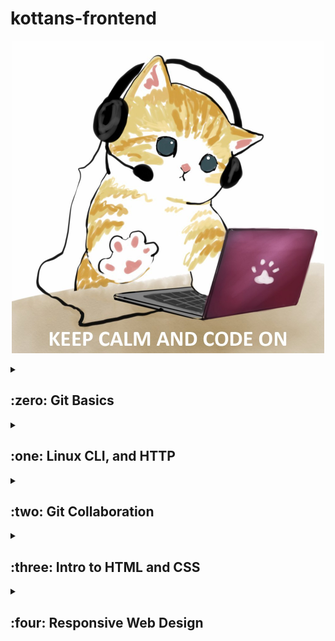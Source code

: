 # kottans-frontend
<p align="center">
<img src="https://github.com/kryvoshei/kottans-frontend/blob/main/images/photo_5454291811322411856_y.jpg" style="width: 500px; height: 500px; max-width: 100%;">
</p>

<details><summary><h2>:zero: Git Basics</h2></summary>
<h3>:white_check_mark: Coursera Introduction to Git and GitHub</h3>
<details><summary>Week 1</summary>
  <img src="https://github.com/kryvoshei/kottans-frontend/blob/main/task_git_basics/coursera-git-week-1.png">
  </details>
  <details><summary>Week 2</summary>
  <img src="https://github.com/kryvoshei/kottans-frontend/blob/main/task_git_basics/coursera-git-week-2.png">
  </details>
  
**Things new to me:**

I have used before a few commands, such as *git add*, *git commit*, *git push*, *git clone*, *git status*, *git merge*, so many things were actually new. They definitely should be put into practice as much as possible to solidify knowledge.

**What amazed me:**

The anatomy of a commit message was a complete discovery. So, I know now that a commit message is generally broken up into a few sections. The first line is usually kept to about 50 characters or less. The line contains a short description of what the commit changes are about. After the first line, comes an empty line, and the rest of the text is usually kept under 72 characters.

**Things to be used in the future:**

- <code>git rm</code> - deletes or removes a file;
- <code>git reset</code> - basically resets the repo, throwing away some changes;
- <code>git commit --amend</code> - is used to make changes to commits after-the-fact, which can be useful for making notes about a given commit;
- <code>git revert</code> - makes a new commit which effectively rolls back a previous commit.

<h3>:white_check_mark: learngitbranching.js.org</h3>
<details><summary>Introduction Sequence</summary>
  <img src="https://github.com/kryvoshei/kottans-frontend/blob/main/task_git_basics/introduction-sequence.png">
  </details>
  <details><summary>Push and Pull</summary>
  <img src="https://github.com/kryvoshei/kottans-frontend/blob/main/task_git_basics/push-pull.png">
  </details>
  
**Things new to me:**

Introduction to git commits was quite simple. But it never hurts to repeat the information.

**What amazed me:**

Practicing how to fetch data from a remote repository with the command <code>git fetch</code> was valuable.

**Things to be used in the future:**
<p>All the commands from this part of https://learngitbranching.js.org/ (namely, <code>git push</code>, <code>git pull</code>, <code>git fetch</code>, etc.) can be used in the workflow.</p>
</details>
<details><summary><h2>:one: Linux CLI, and HTTP</h2></summary>
  <details><summary><h3>:white_check_mark: Linux Survival (4 modules) (watch screenshots here)</h3></summary>
  <img src="https://github.com/kryvoshei/kottans-frontend/blob/main/task_linux_cli/linux-quiz-1.png">
  <img src="https://github.com/kryvoshei/kottans-frontend/blob/main/task_linux_cli/linux-quiz-2.png">
  <img src="https://github.com/kryvoshei/kottans-frontend/blob/main/task_linux_cli/linux-quiz-3.png">
  <img src="https://github.com/kryvoshei/kottans-frontend/blob/main/task_linux_cli/linux-quiz-4.png">
 </details>  

**Things new to me:**
<p>This is my first time working with Linux, or better said - with a simulated Linux terminal. When you face something for the first time, everything is an unexplored territory.</p>

**What amazed me:**
<p>
<ul>
<li><code>ps aux</code> - to list all the processes;</li>
<li><code>chmod</code> - to change mode, change security permissions (for u - user, g - group, o - other);</li>
<li><code>man</code> (stands for manual) - displays portions of online documentation;</li>
<li><code>man man</code> - allows to search for commands which partain to a particular subject.</li>
  </ul>
  </p>

**Things to be used in the future:**
<p>I am pretty sure that I will use Linux in practice someday and the studied material will come to the rescue. If all the commands exist, then they are used, hopefully, I will use all of them.</p>

  <h3>:white_check_mark: HTTP: The Protocol Every Web Developer Must Know—Part 1</h3>
  
**Things new to me:**
<p>HTTP verbs in a request that are though less used: <strong>HEAD</strong>, <strong>TRACE</strong>, <strong>OPTIONS</strong>.</p>

**What amazed me:**
<p>Number of general headers are shared by both the request and response messages: <code>Cache-Control</code>, <code>Connection</code>, <code>Connection</code>, <code>Pragma</code>, <code>Trailer</code>, <code>Transfer-encoding</code>, <code>Via</code>, <code>Upgrade</code>.
</p>

**Things to be used in the future:**
<p>How to send an HTTP Request With the Fetch API and choose the right HTTP verbs and headers for my use-case.</p>

<h3>:white_check_mark: HTTP: The Protocol Every Web Developer Must Know—Part 2</h3>
  
**Things new to me:**
<p>Existence of digest authentication that does not transfer a password to the server, instead, the client takes the password and the username.</p>

**What amazed me:**
<p>If the server does not send any Cache-Control headers, the client is free to use its own heuristic expiration algorithm to determine freshness.
</p>

**Things to be used in the future:**
<p>Now I know all the cache processing which will definitely be useful in my future work.</p>
  </details>
  
<details><summary><h2>:two: Git Collaboration</h2></summary>
  <details><summary><h3>:white_check_mark:  Introduction to Git and GitHub Weeks 3 and 4 (watch screenshots here)</h3></summary>
  <img src="https://github.com/kryvoshei/kottans-frontend/blob/main/task_git_collaboration/coursera-git-week-3.png">
  <img src="https://github.com/kryvoshei/kottans-frontend/blob/main/task_git_collaboration/coursera-git-week-4.png">
   </details> 
   
**Things new to me:**
<p>We have two options for combining commits, <i>squash</i> and <i>fix up</i>. In both cases, the contents of the selected commit are merged into the previous commit in the list. </p>

**What amazed me:**
<p>There is an option of auto-merge. People with write permissions to a repository can enable auto-merge for a pull request.
</p>

**Things to be used in the future:**
<p>As advided, I will not rebase changes that have been pushed to remote repos.</p>
  
  <details><summary><h3>:white_check_mark: learngitbranching.js.org (watch screenshots here)</h3></summary>
  <img src="https://github.com/kryvoshei/kottans-frontend/blob/main/task_git_collaboration/git-1.png">
  <img src="https://github.com/kryvoshei/kottans-frontend/blob/main/task_git_collaboration/git-2.png">
   </details> 
  
  **Things new to me:**
  <p>Well, this part was a bit challenging, among new things I can pick 
  <ul>
    <li><code>git stash</code> - to stash the changes in a dirty working directory away;</li>
    <li><code>git cherry-pick</code> - enables arbitrary Git commits to be picked by reference and appended to the current working HEAD.</li>
  </ul>
  </p>

**What amazed me:**
<p>
  <ul>
  <li><code>git pull --rebase</code> - when we pull remote changes with the flag --rebase, then our local changes are reapplied on top of the remote changes;</li>
  <li><code>git pull --merge</code> - when we pull remote changes with the flag --merge, then our local changes are merged with the remote changes.</li>
</ul>
</p>

**Things to be used in the future:**
<p><ul>
  <li><code>git rebase</code> - to move or combine a sequence of commits to a new base commit;</li>
   <li><code>git cherry-pick</code></li>
</ul>
And only practice will show which commands are actually better to use in certain cases.
</p>
 </details>  

<details><summary><h2>:three: Intro to HTML and CSS</h2></summary>
<details><summary><h3>:thumbsup: Coursera Intro to HTML & CSS (Weeks 1-2) (screenshots)</h3></summary>
  <img src="https://github.com/kryvoshei/kottans-frontend/blob/main/task_html_css_intro/coursera-html-css-week1.png">
  <img src="https://github.com/kryvoshei/kottans-frontend/blob/main/task_html_css_intro/coursera-html-css-week2.png">
  </details>
  
**Things new to me:**

Relevant history of HTML. I have not heard about WHATWG (Web Hypertext Application Technology Group) and that WHATWG and W3 started working together. The result of this cooperaion is HTML5.
  
**What amazed me:**

Three characters that should be escaped to make sure they don't cause rendering issues: **<**, **>**, **&**. 

**Things to be used in the future:**

HTML and CSS basics are the core from which the profession of a front-end developer begins. I am already familiar with the information because I have learned it before, but there are always new or forgotten details. Of course, everything will be used in my future work.
  
<details><summary><h3>:thumbsup: Codecademy Learn HTML, Learn CSS (screenshots)</h3></summary>
  <img src="https://github.com/kryvoshei/kottans-frontend/blob/main/task_html_css_intro/codecademy-html-css.png">
  </details>
  
**Things new to me:**

  The <code>scope</code> attribute: <code>scope="row"</code> or <code>scope="col"</code> to specify that the heading is exactly for a row or for a col.
  
**What amazed me:**

The <code>step</code> attribute in a number input which created arrows inside the input filed to increase or decrease by the value of the <code>step</code> attribute.
  The <code>embed</code> tag which can embed any media content including videos, audio files and gifts from an external source. :exclamation: **It is deprecated.**

**Things to be used in the future:**

Everything in these courses is useful to understand the basics and prepare the ground for JS learning, to make layouts, and to better understand some common things every front-end developer should know. I will definitely use all the things.
  </details>
  
<details><summary><h2>:four: Responsive Web Design</h2></summary>
<h3>:thumbsup: <a href="https://web.dev/i18n/en/responsive-web-design-basics/" target="_blank">Responsive web design basics</a></h3>
   
**Things new to me:**

Multi-column layout (Multicol) which can create responsive numbers of columns with the column-width property.
  
**What amazed me:**

The features any-hover and any-pointer that test if the user has the capability to hover or use the type of pointer even if it is not the primary way they are interacting with the device. :exclamation: **Though we should be very careful when using them.**

**Things to be used in the future:**

Information about images is just top. To never have a problem with images causing a scrollbar, we need to use the following: 

**img {
  max-width: 100%;
  display: block;
}**

<h3>:thumbsup: <a href="https://www.youtube.com/playlist?list=PLM6XATa8CAG5mPV60dMmjMRrHVW4LmV2x" target="_blank">FLEXBOX. Вчимося верстати на флексах</a> і <a href="https://www.youtube.com/watch?v=GV92IdMGFfA&list=PLM6XATa8CAG5pXQrW_kDaeZb_uIAMNZIm">CSS Grid Layout</a></h3>
   
**Things new to me:**

Zhenya Andrikanych just rocks. I have been subscribed to his YouTube channel for a year now, and I have already watched these playlists. 
  
**What amazed me:**

It is amazing how quickly you can forget the information if you do not use it on an ongoing basis. I do not usually use CSS grid layout, so it was good to rewatch the videos.

**Things to be used in the future:**

I like Flexbox more, it seems easier to me. In case the Grid layout will be required, I will be able to fulfill it.

<details><summary><h3>:thumbsup: Flexbox Froggy and Grid Garden (screenshots)</h3></summary>
  <img src="https://github.com/kryvoshei/kottans-frontend/blob/main/task_responsive_web_design/flexbox-froggy.png">
  <img src="https://github.com/kryvoshei/kottans-frontend/blob/main/task_responsive_web_design/grid-garden.png">
  </details>
</details>
  
